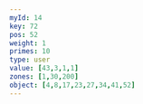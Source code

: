 ```yaml
---
myId: 14
key: 72
pos: 52
weight: 1
primes: 10
type: user
value: [43,3,1,1]
zones: [1,30,200]
object: [4,8,17,23,27,34,41,52]
---
```


